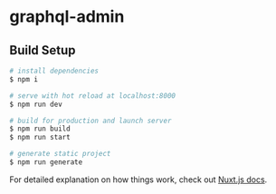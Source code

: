 # graphql-admin

## Build Setup

```bash
# install dependencies
$ npm i

# serve with hot reload at localhost:8000
$ npm run dev

# build for production and launch server
$ npm run build
$ npm run start

# generate static project
$ npm run generate
```

For detailed explanation on how things work, check out [Nuxt.js docs](https://nuxtjs.org).
